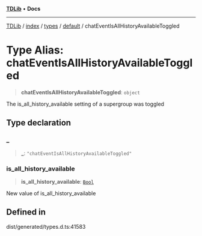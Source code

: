 [**TDLib**](../../../../../../README.md) • **Docs**

***

[TDLib](../../../../../../modules.md) / [index](../../../../../README.md) / [types](../../../README.md) / [default](../README.md) / chatEventIsAllHistoryAvailableToggled

# Type Alias: chatEventIsAllHistoryAvailableToggled

> **chatEventIsAllHistoryAvailableToggled**: `object`

The is_all_history_available setting of a supergroup was toggled

## Type declaration

### \_

> **\_**: `"chatEventIsAllHistoryAvailableToggled"`

### is\_all\_history\_available

> **is\_all\_history\_available**: [`Bool`](Bool.md)

New value of is_all_history_available

## Defined in

dist/generated/types.d.ts:41583
